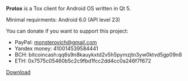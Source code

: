 **Protox** is a Tox client for Android OS written in Qt 5.

Minimal requirments: Android 6.0 (API level 23)

You can donate if you want to support this project:

* PayPal: monsterovich@gmail.com
* Yandex money: 410014539584441
* BCH: bitcoincash:qq6s9n8kauykxtd2v5h5pymzjtn3yw0ktvd5gp09n8
* ETH: 0x7575c05460b5c2c9fbd1fcc2dd4cc0a246f7f672

[Download](https://gitlab.com/Monsterovich/protox/-/releases)
